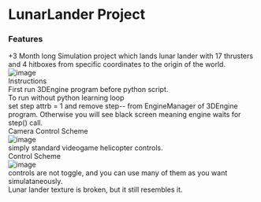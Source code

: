 # LunarLander Project
### Features
+3 Month long Simulation project which lands lunar lander with 17 thrusters and 4 hitboxes from specific coordinates to the origin of the world.   
![image](https://user-images.githubusercontent.com/92366936/221451725-44fe2458-5b27-4274-8d9f-bb80b6141950.png)   
Instructions  
First run 3DEngine program before python script.  
To run without python learning loop  
set step attrb = 1 and remove step-- from EngineManager of 3DEngine program. Otherwise you will see black screen meaning   engine waits for step() call.  
Camera Control Scheme  
![image](https://user-images.githubusercontent.com/92366936/222907945-355c6021-77d8-4eda-83e6-321f95ca4c43.png)  
simply standard videogame helicopter controls.  
Control Scheme  
![image](https://user-images.githubusercontent.com/92366936/222907649-8b79c130-afca-456c-b4b7-8c87c3c1932b.png)  
controls are not toggle, and you can use many of them as you want simulataneously.  
Lunar lander texture is broken, but it still resembles it.  
